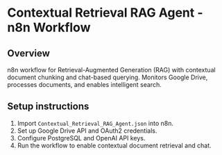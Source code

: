 # Contextual Retrieval RAG Agent - n8n Workflow

## Overview
n8n workflow for Retrieval-Augmented Generation (RAG) with contextual document chunking and chat-based querying. Monitors Google Drive, processes documents, and enables intelligent search.

## Setup instructions
1. Import `Contextual_Retrieval_RAG_Agent.json` into n8n.
2. Set up Google Drive API and OAuth2 credentials.
3. Configure PostgreSQL and OpenAI API keys.
4. Run the workflow to enable contextual document retrieval and chat.
